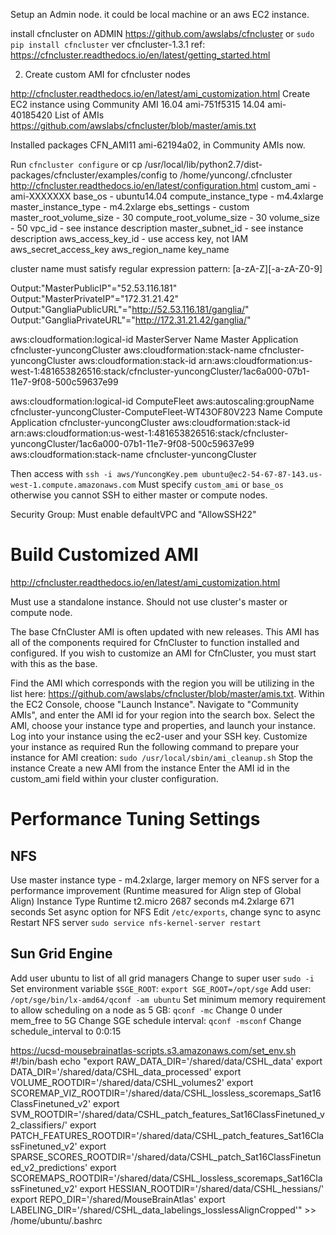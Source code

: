 Setup an Admin node. it could be local machine or an aws EC2 instance.


install cfncluster on ADMIN https://github.com/awslabs/cfncluster or
 `sudo pip install cfncluster`
 ver cfncluster-1.3.1
 ref: https://cfncluster.readthedocs.io/en/latest/getting_started.html

2. Create custom AMI for cfncluster nodes

http://cfncluster.readthedocs.io/en/latest/ami_customization.html
Create EC2 instance using Community AMI
16.04 ami-751f5315
14.04 ami-40185420
List of AMIs https://github.com/awslabs/cfncluster/blob/master/amis.txt

Installed packages CFN_AMI11 ami-62194a02, in Community AMIs now.

Run `cfncluster configure`
or
cp /usr/local/lib/python2.7/dist-packages/cfncluster/examples/config to /home/yuncong/.cfncluster
http://cfncluster.readthedocs.io/en/latest/configuration.html
custom_ami - ami-XXXXXXX
base_os - ubuntu14.04
compute_instance_type - m4.4xlarge
master_instance_type - m4.2xlarge
ebs_settings - custom
master_root_volume_size - 30
compute_root_volume_size - 30
volume_size - 50
vpc_id - see instance description
master_subnet_id - see instance description
aws_access_key_id - use access key, not IAM
aws_secret_access_key
aws_region_name
key_name

cluster name must satisfy regular expression pattern: [a-zA-Z][-a-zA-Z0-9]

Output:"MasterPublicIP"="52.53.116.181"
Output:"MasterPrivateIP"="172.31.21.42"
Output:"GangliaPublicURL"="http://52.53.116.181/ganglia/"
Output:"GangliaPrivateURL"="http://172.31.21.42/ganglia/"


aws:cloudformation:logical-id MasterServer
Name Master
Application cfncluster-yuncongCluster
aws:cloudformation:stack-name cfncluster-yuncongCluster
aws:cloudformation:stack-id arn:aws:cloudformation:us-west-1:481653826516:stack/cfncluster-yuncongCluster/1ac6a000-07b1-11e7-9f08-500c59637e99

aws:cloudformation:logical-id ComputeFleet
aws:autoscaling:groupName cfncluster-yuncongCluster-ComputeFleet-WT43OF80V223
Name Compute
Application cfncluster-yuncongCluster
aws:cloudformation:stack-id arn:aws:cloudformation:us-west-1:481653826516:stack/cfncluster-yuncongCluster/1ac6a000-07b1-11e7-9f08-500c59637e99
aws:cloudformation:stack-name cfncluster-yuncongCluster


Then access with
`ssh -i aws/YuncongKey.pem ubuntu@ec2-54-67-87-143.us-west-1.compute.amazonaws.com`
Must specify `custom_ami` or `base_os` otherwise you cannot SSH to either master or compute nodes.

Security Group: Must enable defaultVPC and "AllowSSH22"

# Build Customized AMI #
http://cfncluster.readthedocs.io/en/latest/ami_customization.html

Must use a standalone instance. Should not use cluster's master or compute node.

The base CfnCluster AMI is often updated with new releases. This AMI has all of the components required for CfnCluster to function installed and configured. If you wish to customize an AMI for CfnCluster, you must start with this as the base.

Find the AMI which corresponds with the region you will be utilizing in the list here: https://github.com/awslabs/cfncluster/blob/master/amis.txt.
Within the EC2 Console, choose "Launch Instance".
Navigate to "Community AMIs", and enter the AMI id for your region into the search box.
Select the AMI, choose your instance type and properties, and launch your instance.
Log into your instance using the ec2-user and your SSH key.
Customize your instance as required
Run the following command to prepare your instance for AMI creation:
`sudo /usr/local/sbin/ami_cleanup.sh`
Stop the instance
Create a new AMI from the instance
Enter the AMI id in the custom_ami field within your cluster configuration.

# Performance Tuning Settings #

## NFS ##
Use master instance type - m4.2xlarge, larger memory on NFS server for a performance improvement (Runtime measured for Align step of Global Align)
Instance Type	Runtime
t2.micro	2687 seconds
m4.2xlarge	671 seconds
Set async option for NFS
Edit `/etc/exports`, change sync to async
Restart NFS server  `sudo service nfs-kernel-server restart `

## Sun Grid Engine ##
Add user ubuntu to list of all grid managers
Change to super user `sudo -i`
Set environment variable `$SGE_ROOT`: `export SGE_ROOT=/opt/sge`
Add user: `/opt/sge/bin/lx-amd64/qconf -am ubuntu`
Set minimum memory requirement to allow scheduling on a node as 5 GB: `qconf -mc` Change 0 under mem_free to 5G
Change SGE schedule interval: `qconf -msconf` Change schedule_interval to 0:0:15


https://ucsd-mousebrainatlas-scripts.s3.amazonaws.com/set_env.sh
#!/bin/bash
echo "export RAW_DATA_DIR='/shared/data/CSHL_data'
export DATA_DIR='/shared/data/CSHL_data_processed'
export VOLUME_ROOTDIR='/shared/data/CSHL_volumes2'
export SCOREMAP_VIZ_ROOTDIR='/shared/data/CSHL_lossless_scoremaps_Sat16ClassFinetuned_v2'
export SVM_ROOTDIR='/shared/data/CSHL_patch_features_Sat16ClassFinetuned_v2_classifiers/'
export PATCH_FEATURES_ROOTDIR='/shared/data/CSHL_patch_features_Sat16ClassFinetuned_v2'
export SPARSE_SCORES_ROOTDIR='/shared/data/CSHL_patch_Sat16ClassFinetuned_v2_predictions'
export SCOREMAPS_ROOTDIR='/shared/data/CSHL_lossless_scoremaps_Sat16ClassFinetuned_v2'
export HESSIAN_ROOTDIR='/shared/data/CSHL_hessians/'
export REPO_DIR='/shared/MouseBrainAtlas'
export LABELING_DIR='/shared/CSHL_data_labelings_losslessAlignCropped'" >> /home/ubuntu/.bashrc
